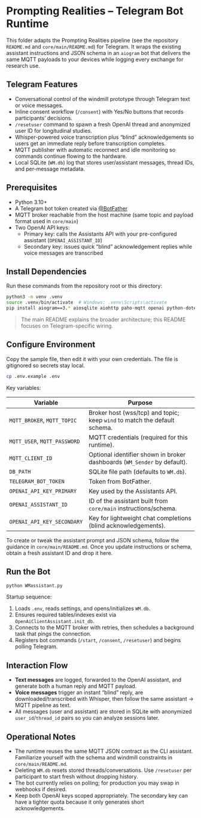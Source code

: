 # Prompting Realities – Telegram Bot Runtime
This folder adapts the Prompting Realities pipeline (see the repository `README.md` and `core/main/README.md`) for Telegram. It wraps the existing assistant instructions and JSON schema in an `aiogram` bot that delivers the same MQTT payloads to your devices while logging every exchange for research use.

## Telegram Features
- Conversational control of the windmill prototype through Telegram text or voice messages.
- Inline consent workflow (`/consent`) with Yes/No buttons that records participants’ decisions.
- `/resetuser` command to spawn a fresh OpenAI thread and anonymized user ID for longitudinal studies.
- Whisper-powered voice transcription plus “blind” acknowledgements so users get an immediate reply before transcription completes.
- MQTT publisher with automatic reconnect and idle monitoring so commands continue flowing to the hardware.
- Local SQLite (`WM.db`) log that stores user/assistant messages, thread IDs, and per-message metadata.

## Prerequisites
- Python 3.10+
- A Telegram bot token created via [@BotFather](https://t.me/BotFather)
- MQTT broker reachable from the host machine (same topic and payload format used in `core/main`)
- Two OpenAI API keys:
  - Primary key: calls the Assistants API with your pre-configured assistant (`OPENAI_ASSISTANT_ID`)
  - Secondary key: issues quick “blind” acknowledgement replies while voice messages are transcribed

## Install Dependencies
Run these commands from the repository root or this directory:

```bash
python3 -m venv .venv
source .venv/bin/activate  # Windows: .venv\Scripts\activate
pip install aiogram==3.* aiosqlite aiohttp paho-mqtt openai python-dotenv
```

> The main README explains the broader architecture; this README focuses on Telegram-specific wiring.

## Configure Environment
Copy the sample file, then edit it with your own credentials. The file is gitignored so secrets stay local.

```bash
cp .env.example .env
```

Key variables:

| Variable | Purpose |
| --- | --- |
| `MQTT_BROKER`, `MQTT_TOPIC` | Broker host (wss/tcp) and topic; keep `wind` to match the default schema. |
| `MQTT_USER`, `MQTT_PASSWORD` | MQTT credentials (required for this runtime). |
| `MQTT_CLIENT_ID` | Optional identifier shown in broker dashboards (`WM_Sender` by default). |
| `DB_PATH` | SQLite file path (defaults to `WM.db`). |
| `TELEGRAM_BOT_TOKEN` | Token from BotFather. |
| `OPENAI_API_KEY_PRIMARY` | Key used by the Assistants API. |
| `OPENAI_ASSISTANT_ID` | ID of the assistant built from `core/main` instructions/schema. |
| `OPENAI_API_KEY_SECONDARY` | Key for lightweight chat completions (blind acknowledgements). |

To create or tweak the assistant prompt and JSON schema, follow the guidance in `core/main/README.md`. Once you update instructions or schema, obtain a fresh assistant ID and drop it here.

## Run the Bot

```bash
python WMassistant.py
```

Startup sequence:
1. Loads `.env`, reads settings, and opens/initializes `WM.db`.
2. Ensures required tables/indexes exist via `OpenAiClientAssistant.init_db`.
3. Connects to the MQTT broker with retries, then schedules a background task that pings the connection.
4. Registers bot commands (`/start`, `/consent`, `/resetuser`) and begins polling Telegram.

## Interaction Flow
- **Text messages** are logged, forwarded to the OpenAI assistant, and generate both a human reply and MQTT payload.
- **Voice messages** trigger an instant “blind” reply, are downloaded/transcribed with Whisper, then follow the same assistant → MQTT pipeline as text.
- All messages (user and assistant) are stored in SQLite with anonymized `user_id`/`thread_id` pairs so you can analyze sessions later.

## Operational Notes
- The runtime reuses the same MQTT JSON contract as the CLI assistant. Familiarize yourself with the schema and windmill constraints in `core/main/README.md`.
- Deleting `WM.db` resets stored threads/conversations. Use `/resetuser` per participant to start fresh without dropping history.
- The bot currently relies on polling; for production you may swap in webhooks if desired.
- Keep both OpenAI keys scoped appropriately. The secondary key can have a tighter quota because it only generates short acknowledgements.
